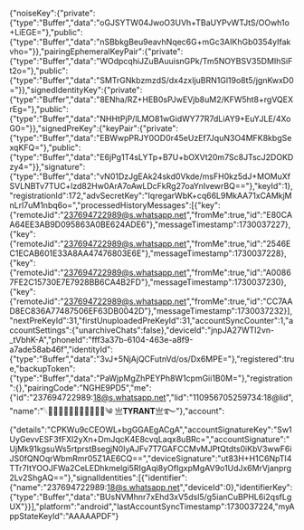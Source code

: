 {"noiseKey":{"private":{"type":"Buffer","data":"oGJSYTW04JwoO3UVh+TBaUYPvWTJtS/OOwh1o+LiEGE="},"public":{"type":"Buffer","data":"nSBbkgBeu9eavhNqec6G+mGc3AIKhGb0354yIfakvho="}},"pairingEphemeralKeyPair":{"private":{"type":"Buffer","data":"WOdpcqhiJZuBAuuisnGPk/Tm5NOYBSV35DMIhSiFt2o="},"public":{"type":"Buffer","data":"SMTrGNkbzmzdS/dx4zxIjuBRN1Gl19o8t5/jgnKwxD0="}},"signedIdentityKey":{"private":{"type":"Buffer","data":"8ENha/RZ+HEB0sPJwEVjb8uM2/KFW5ht8+rgVQEXrEg="},"public":{"type":"Buffer","data":"NHHtPjP/lLMO81wGidWY77R7dLiAY9+EuYJLE/4XoG0="}},"signedPreKey":{"keyPair":{"private":{"type":"Buffer","data":"EBWwpPRJY0OD0r45eUzEf7JquN3O4MFK8kbgSexqKFQ="},"public":{"type":"Buffer","data":"E6jPg1T4sLYTp+B7U+bOXVt20m7Sc8JTscJ2DOKDzy4="}},"signature":{"type":"Buffer","data":"vN01DzJgEAk24skd0Vkde/msFH0kz5dJ+MOMuXfSVLNBTv7TUC+lzd82Hw0ArA7oAwLDcFkRg27oaYnIvewrBQ=="},"keyId":1},"registrationId":172,"advSecretKey":"IqregarWbK+cq66L9MkAA71xCAMkjMnLrl7uM1nbq6o=","processedHistoryMessages":[{"key":{"remoteJid":"237694722989@s.whatsapp.net","fromMe":true,"id":"E80CAA64EE3AB9D095863A0BE624ADE6"},"messageTimestamp":1730037227},{"key":{"remoteJid":"237694722989@s.whatsapp.net","fromMe":true,"id":"2546EC1ECAB601E33A8AA47476803E6E"},"messageTimestamp":1730037228},{"key":{"remoteJid":"237694722989@s.whatsapp.net","fromMe":true,"id":"A00867FE2C15730E7E7928BB6CA4B2FD"},"messageTimestamp":1730037230},{"key":{"remoteJid":"237694722989@s.whatsapp.net","fromMe":true,"id":"CC7AAD8EC836A77487506EF63DB0042D"},"messageTimestamp":1730037232}],"nextPreKeyId":31,"firstUnuploadedPreKeyId":31,"accountSyncCounter":1,"accountSettings":{"unarchiveChats":false},"deviceId":"jnpJA27WTI2vn-_tVbhK-A","phoneId":"fff3a37b-6104-463e-a8f9-a7ade58ab46f","identityId":{"type":"Buffer","data":"3vJ+5NjAjQCFutnVd/os/Dx6MPE="},"registered":true,"backupToken":{"type":"Buffer","data":"PaWjpMgZhPEYPh8W1cpmGii1B0M="},"registration":{},"pairingCode":"NGHE9PD5","me":{"id":"237694722989:18@s.whatsapp.net","lid":"110956705259734:18@lid","name":"𓆩ᬼ⃟𝑲𝑨𝑹𝑴𝑨𝑬𝑳⛃⃟༄ 亗𝐓𝐘𝐑𝐀𝐍𝐓亗࿐"},"account":{"details":"CPKWu9cCEOWL+bgGGAEgACgA","accountSignatureKey":"Sw1UyGevvESF3fFXl2yXn+DmJqcK4E8cvqLaqx8uBRc=","accountSignature":"UjMk91kgsuWs5rtprstBsegjN0IyAJFv7T7GAFCCMvMJPtQtdts0iKbV3wwF6iJS0fQNOqrWbmRmr05Z1AE6CQ==","deviceSignature":"ut83H+H1C6NpTI4TTr7ItYOOJFWa2CeLEDhkmelgi5RIgAqi8yOfIgxpMgAV9o1UdJx6MrVjanprg2Lv2ShgAQ=="},"signalIdentities":[{"identifier":{"name":"237694722989:18@s.whatsapp.net","deviceId":0},"identifierKey":{"type":"Buffer","data":"BUsNVMhnr7xEhd3xV5dsl5/g5ianCuBPHL6i2qsfLgUX"}}],"platform":"android","lastAccountSyncTimestamp":1730037224,"myAppStateKeyId":"AAAAAPDF"}
